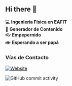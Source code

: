 ## Hi there 👋
:computer: **Ingeniería Física en EAFIT**  
:pencil: **Generador de Contenido**  
:eyeglasses: **Empepernido**  
:family: **Esperando a ser papá**  

### Vías de Contacto

[![Website](https://img.shields.io/website?url=https%3A%2F%2Fwww.linkedin.com%2Fin%2Fjuan-pablo-diaz-gonzalez-244384241%3Futm_source%3Dshare%26utm_campaign%3Dshare_via%26utm_content%3Dprofile%26utm_medium%3Dios_app)](https://www.linkedin.com/in/juan-pablo-diaz-gonzalez-244384241?utm_source=share&utm_campaign=share_via&utm_content=profile&utm_medium=ios_app)

![GitHub commit activity](https://img.shields.io/github/commit-activity/m/jpdgz2002/jpdgz2002)
